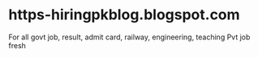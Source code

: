 # https-hiringpkblog.blogspot.com
For all govt job, result, admit card, railway, engineering, teaching Pvt job fresh
